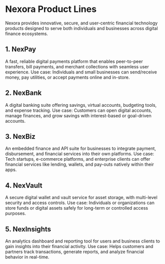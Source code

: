 # Nexora Product Lines
Nexora provides innovative, secure, and user-centric financial technology products designed to serve both individuals and businesses across digital finance ecosystems.

## 1. NexPay
A fast, reliable digital payments platform that enables peer-to-peer transfers, bill payments, and merchant collections with seamless user experience.
Use case: Individuals and small businesses can send/receive money, pay utilities, or accept payments online and in-store.

## 2. NexBank
A digital banking suite offering savings, virtual accounts, budgeting tools, and expense tracking.
Use case: Customers can open digital accounts, manage finances, and grow savings with interest-based or goal-driven accounts.

## 3. NexBiz
An embedded finance and API suite for businesses to integrate payment, disbursement, and financial services into their own platforms.
Use case: Tech startups, e-commerce platforms, and enterprise clients can offer financial services like lending, wallets, and pay-outs natively within their apps.

## 4. NexVault
A secure digital wallet and vault service for asset storage, with multi-level security and access controls.
Use case: Individuals or organizations can store funds or digital assets safely for long-term or controlled access purposes.

## 5. NexInsights
An analytics dashboard and reporting tool for users and business clients to gain insights into their financial activity.
Use case: Helps customers and partners track transactions, generate reports, and analyze financial behavior in real-time.